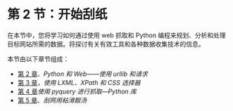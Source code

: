 # 第 2 节：开始刮纸

在本节中，您将学习如何通过使用 web 抓取和 Python 编程来规划、分析和处理目标网站所需的数据。将探讨有关有效工具和各种数据收集技术的信息。

本节由以下章节组成：

*   [第 2 章](02.html)、*Python 和 Web——使用 urllib 和请求*
*   [第 3 章](03.html)，*使用 LXML、XPath 和 CSS 选择器*
*   [第 4 章](04.html)*使用 pyquery 进行抓取—Python 库*
*   [第 5 章](05.html)、*刮网用粘滑靓汤*